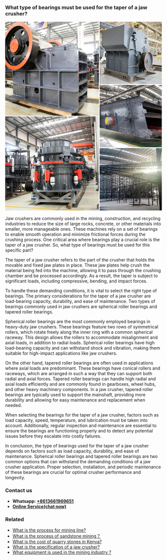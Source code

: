 <h3>What type of bearings must be used for the taper of a jaw crusher?</h3><img src='1701742775.jpg' alt=''><p>Jaw crushers are commonly used in the mining, construction, and recycling industries to reduce the size of large rocks, concrete, or other materials into smaller, more manageable ones. These machines rely on a set of bearings to enable smooth operation and minimize frictional forces during the crushing process. One critical area where bearings play a crucial role is the taper of a jaw crusher. So, what type of bearings must be used for this specific part?</p><p>The taper of a jaw crusher refers to the part of the crusher that holds the movable and fixed jaw plates in place. These jaw plates help crush the material being fed into the machine, allowing it to pass through the crushing chamber and be processed accordingly. As a result, the taper is subject to significant loads, including compressive, bending, and impact forces.</p><p>To handle these demanding conditions, it is vital to select the right type of bearings. The primary considerations for the taper of a jaw crusher are load-bearing capacity, durability, and ease of maintenance. Two types of bearings commonly used in jaw crushers are spherical roller bearings and tapered roller bearings.</p><p>Spherical roller bearings are the most commonly employed bearings in heavy-duty jaw crushers. These bearings feature two rows of symmetrical rollers, which rotate freely along the inner ring with a common spherical raceway. This design allows the rollers to accommodate misalignment and axial loads, in addition to radial loads. Spherical roller bearings have high load-bearing capacity and can withstand shock and vibration, making them suitable for high-impact applications like jaw crushers.</p><p>On the other hand, tapered roller bearings are often used in applications where axial loads are predominant. These bearings have conical rollers and raceways, which are arranged in such a way that they can support both radial and axial forces. Tapered roller bearings can handle high radial and axial loads efficiently and are commonly found in gearboxes, wheel hubs, and other heavy machinery components. In a jaw crusher, tapered roller bearings are typically used to support the mainshaft, providing more durability and allowing for easy maintenance and replacement when needed.</p><p>When selecting the bearings for the taper of a jaw crusher, factors such as load capacity, speed, temperature, and lubrication must be taken into account. Additionally, regular inspection and maintenance are essential to ensure the bearings are functioning properly and to detect any potential issues before they escalate into costly failures.</p><p>In conclusion, the type of bearings used for the taper of a jaw crusher depends on factors such as load capacity, durability, and ease of maintenance. Spherical roller bearings and tapered roller bearings are two common options that can withstand the demanding conditions of a jaw crusher application. Proper selection, installation, and periodic maintenance of these bearings are crucial for optimal crusher performance and longevity.</p><h3>Contact us</h3><ul><li><strong>Whatsapp:&nbsp;<a href="https://wa.me/8613661969651">+8613661969651</a></strong></li><li><a href="https://swt.shibang-china.com/?git&amp;zhl&amp;What type of bearings must be used for the taper of a jaw crusher"><strong>Online Service(chat now)</strong></a></li></ul><h3>Related</h3><ul><li><a href='What is the process for mining line.md'>What is the process for mining line?</a></li><li><a href='What is the process of sandstone mining？.md'>What is the process of sandstone mining？</a></li><li><a href='What is the cost of quarry stones in Kenya.md'>What is the cost of quarry stones in Kenya?</a></li><li><a href='What is the specification of a jaw crusher.md'>What is the specification of a jaw crusher?</a></li><li><a href='What equipment is used in the mining industry .md'>What equipment is used in the mining industry ?</a></li></ul>